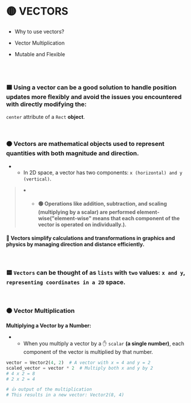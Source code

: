 # 🟡 VECTORS


- Why to use vectors?

- Vector Multiplication

- Mutable and Flexible

<br>
<br>

 ### 🟦 Using a vector can be a good solution  to handle position updates more flexibly and avoid the issues you encountered with directly modifying the:

  `center` attribute of a `Rect` **object**.

<br>


### 🟠 Vectors are mathematical objects used to represent quantities with both magnitude and direction.

- -  In 2D space, a vector has two components: `x (horizontal) and y (vertical)`.

> - -  #### 🟢 Operations like addition, subtraction, and scaling (multiplying by a scalar) are performed element-wise("element-wise" means that each component of the vector is operated on individually.).

#### 🍊 Vectors simplify calculations and transformations in graphics and physics by managing direction and distance efficiently.


<br>

### 🟨 `Vectors` can be thought of as `lists` with `two` values: `x and y`, `representing coordinates in a 2D` space.

<br>

### 🟤 Vector Multiplication

**Multiplying a Vector by a Number:**

- -  When you multiply a vector by a ✋ `scalar` **(a single number)**, each component of the vector is multiplied by that number.

```python
vector = Vector2(4, 2)  # A vector with x = 4 and y = 2
scaled_vector = vector * 2  # Multiply both x and y by 2
# 4 x 2 = 8
# 2 x 2 = 4

# 👍 output of the multiplication
# This results in a new vector: Vector2(8, 4)


```